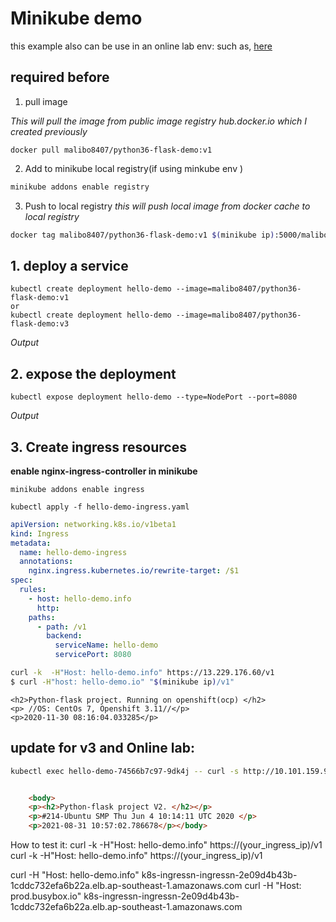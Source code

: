 # Minikube demo

this example also can be use in an online lab env:  such as, [here](https://www.katacoda.com/courses/kubernetes/getting-started-with-kubeadm#)


## required before
1. pull image

*This will pull the image from public image registry hub.docker.io which I created previously*
```
docker pull malibo8407/python36-flask-demo:v1
```

2. Add to minikube local registry(if using minkube env )
```bash 
minikube addons enable registry
```

3. Push to local registry
*this will push local image from docker cache to local registry*
```bash
docker tag malibo8407/python36-flask-demo:v1 $(minikube ip):5000/malibo8407/python36-flask-demo:v1
```


## 1. deploy a service

```
kubectl create deployment hello-demo --image=malibo8407/python36-flask-demo:v1
or 
kubectl create deployment hello-demo --image=malibo8407/python36-flask-demo:v3

```
*Output*


## 2. expose the deployment

```
kubectl expose deployment hello-demo --type=NodePort --port=8080
```
*Output*

## 3. Create ingress resources
**enable nginx-ingress-controller in minikube**

	minikube addons enable ingress

```
kubectl apply -f hello-demo-ingress.yaml
```

```yaml
apiVersion: networking.k8s.io/v1beta1
kind: Ingress
metadata:
  name: hello-demo-ingress
  annotations:
    nginx.ingress.kubernetes.io/rewrite-target: /$1
spec:
  rules:
    - host: hello-demo.info
      http:
    paths:
      - path: /v1
        backend:
          serviceName: hello-demo
          servicePort: 8080
```

```bash
curl -k  -H"Host: hello-demo.info" https://13.229.176.60/v1
$ curl -H"host: hello-demo.io" "$(minikube ip)/v1"
```
    <h2>Python-flask project. Running on openshift(ocp) </h2>
    <p> //OS: CentOs 7, Openshift 3.11//</p>
    <p>2020-11-30 08:16:04.033285</p>


## update for v3 and Online lab:

```bash
kubectl exec hello-demo-74566b7c97-9dk4j -- curl -s http://10.101.159.90:8080
```
```html

    <body>
    <p><h2>Python-flask project V2. </h2></p>
    <p>#214-Ubuntu SMP Thu Jun 4 10:14:11 UTC 2020 </p>
    <p>2021-08-31 10:57:02.786678</p></body>

```


How to test it:
curl -k  -H"Host: hello-demo.info" https://(your_ingress_ip)/v1
curl -k  -H"Host: hello-demo.info" https://(your_ingress_ip)/v1

curl -H "Host: hello-demo.info" k8s-ingressn-ingressn-2e09d4b43b-1cddc732efa6b22a.elb.ap-southeast-1.amazonaws.com
curl -H "Host: prod.busybox.io" k8s-ingressn-ingressn-2e09d4b43b-1cddc732efa6b22a.elb.ap-southeast-1.amazonaws.com
